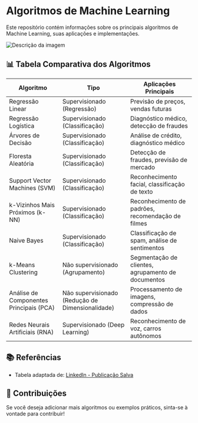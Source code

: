 # Algoritmos de Machine Learning

Este repositório contém informações sobre os principais algoritmos de Machine Learning, suas aplicações e implementações.

![Descrição da imagem](URL_da_imagem)


## 📊 Tabela Comparativa dos Algoritmos

| Algoritmo                   | Tipo                  | Aplicações Principais |
|-----------------------------|----------------------|----------------------|
| Regressão Linear            | Supervisionado (Regressão)  | Previsão de preços, vendas futuras |
| Regressão Logística         | Supervisionado (Classificação) | Diagnóstico médico, detecção de fraudes |
| Árvores de Decisão          | Supervisionado (Classificação) | Análise de crédito, diagnóstico médico |
| Floresta Aleatória          | Supervisionado (Classificação) | Detecção de fraudes, previsão de mercado |
| Support Vector Machines (SVM) | Supervisionado (Classificação) | Reconhecimento facial, classificação de texto |
| k-Vizinhos Mais Próximos (k-NN) | Supervisionado (Classificação) | Reconhecimento de padrões, recomendação de filmes |
| Naive Bayes                 | Supervisionado (Classificação) | Classificação de spam, análise de sentimentos |
| k-Means Clustering          | Não supervisionado (Agrupamento) | Segmentação de clientes, agrupamento de documentos |
| Análise de Componentes Principais (PCA) | Não supervisionado (Redução de Dimensionalidade) | Processamento de imagens, compressão de dados |
| Redes Neurais Artificiais (RNA) | Supervisionado (Deep Learning) | Reconhecimento de voz, carros autônomos |

## 📚 Referências  
- Tabela adaptada de: [LinkedIn - Publicação Salva](https://www.linkedin.com/feed/saved/)  
 
## 🚀 Contribuições

Se você deseja adicionar mais algoritmos ou exemplos práticos, sinta-se à vontade para contribuir!
